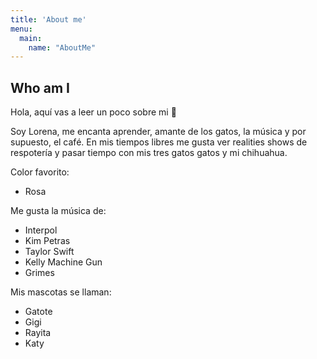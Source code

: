 ```yaml
---
title: 'About me'
menu:
  main:
    name: "AboutMe"
---
```


## Who am I

Hola, aquí vas a leer un poco sobre mi 🤩

Soy Lorena, me encanta aprender, amante de los gatos, la música y por supuesto, el café. En mis tiempos libres me gusta ver realities shows de respotería y pasar tiempo con mis tres gatos gatos y mi chihuahua.

Color favorito:

- Rosa

Me gusta la música de:

- Interpol
- Kim Petras
- Taylor Swift
- Kelly Machine Gun
- Grimes

Mis mascotas se llaman:

- Gatote
- Gigi
- Rayita
- Katy
